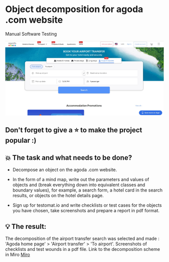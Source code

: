 # Object decomposition for agoda .com website
Manual Software Testing

<img src="Screens/Screen_AGODA_com_TRANSFERS.jpg" />

## Don't forget to give a :star: to make the project popular :) 

## :boom: The task and what needs to be done?
- Decompose an object on the agoda .com website.

- In the form of a mind map, write out the parameters and values of objects and (break everything down into equivalent classes and boundary values), for example, a search form, a hotel card in the search results, or objects on the hotel details page. 

- Sign up for testomat.io and write checklists or test cases for the objects you have chosen, take screenshots and prepare a report in pdf format.

## :bulb: The result:
The decomposition of the airport transfer search was selected and made : 'Agoda home page' > 'Airport transfer' > 'To airport'. 
Screenshots of checklists and test wounds in a pdf file.
Link to the decomposition scheme in Miro [Miro][]


[Miro]: https://miro.com/app/board/uXjVNPGZ0DE=/

